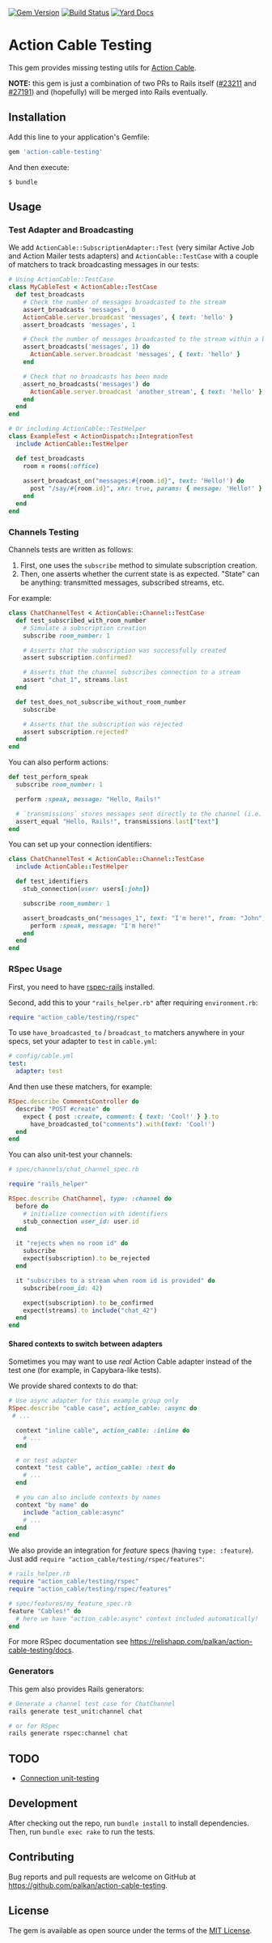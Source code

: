 [![Gem Version](https://badge.fury.io/rb/action-cable-testing.svg)](https://rubygems.org/gems/action-cable-testing) [![Build Status](https://travis-ci.org/palkan/action-cable-testing.svg?branch=master)](https://travis-ci.org/palkan/action-cable-testing) [![Yard Docs](http://img.shields.io/badge/yard-docs-blue.svg)](http://www.rubydoc.info/gems/action-cable-testing)

# Action Cable Testing

This gem provides missing testing utils for [Action Cable][].

**NOTE:** this gem is just a combination of two PRs to Rails itself ([#23211](https://github.com/rails/rails/pull/23211) and [#27191](https://github.com/rails/rails/pull/27191)) and (hopefully) will be merged into Rails eventually.


## Installation

Add this line to your application's Gemfile:

```ruby
gem 'action-cable-testing'
```

And then execute:

    $ bundle

## Usage

### Test Adapter and Broadcasting

We add `ActionCable::SubscriptionAdapter::Test` (very similar Active Job and Action Mailer tests adapters) and `ActionCable::TestCase` with a couple of matchers to track broadcasting messages in our tests:

```ruby
# Using ActionCable::TestCase
class MyCableTest < ActionCable::TestCase
  def test_broadcasts
    # Check the number of messages broadcasted to the stream
    assert_broadcasts 'messages', 0
    ActionCable.server.broadcast 'messages', { text: 'hello' }
    assert_broadcasts 'messages', 1

    # Check the number of messages broadcasted to the stream within a block 
    assert_broadcasts('messages', 1) do
      ActionCable.server.broadcast 'messages', { text: 'hello' }
    end

    # Check that no broadcasts has been made
    assert_no_broadcasts('messages') do
      ActionCable.server.broadcast 'another_stream', { text: 'hello' }
    end
  end
end

# Or including ActionCable::TestHelper
class ExampleTest < ActionDispatch::IntegrationTest
  include ActionCable::TestHelper

  def test_broadcasts
    room = rooms(:office)
  
    assert_broadcast_on("messages:#{room.id}", text: 'Hello!') do
      post "/say/#{room.id}", xhr: true, params: { message: 'Hello!' }
    end
  end
end
```

### Channels Testing

Channels tests are written as follows:
1. First, one uses the `subscribe` method to simulate subscription creation.
2. Then, one asserts whether the current state is as expected. "State" can be anything:
transmitted messages, subscribed streams, etc.

For example:

```ruby
class ChatChannelTest < ActionCable::Channel::TestCase
  def test_subscribed_with_room_number
    # Simulate a subscription creation
    subscribe room_number: 1

    # Asserts that the subscription was successfully created
    assert subscription.confirmed?

    # Asserts that the channel subscribes connection to a stream
    assert "chat_1", streams.last
  end

  def test_does_not_subscribe_without_room_number
    subscribe

    # Asserts that the subscription was rejected
    assert subscription.rejected?
  end
end
```

You can also perform actions:

```ruby
def test_perform_speak
  subscribe room_number: 1

  perform :speak, message: "Hello, Rails!"

  # `transmissions` stores messages sent directly to the channel (i.e. with `transmit` method)
  assert_equal "Hello, Rails!", transmissions.last["text"]
end
```

You can set up your connection identifiers:

```ruby
class ChatChannelTest < ActionCable::Channel::TestCase
  include ActionCable::TestHelper

  def test_identifiers
    stub_connection(user: users[:john])

    subscribe room_number: 1

    assert_broadcasts_on("messages_1", text: "I'm here!", from: "John") do
      perform :speak, message: "I'm here!"
    end
  end
end
```

### RSpec Usage

First, you need to have [rspec-rails](https://github.com/rspec/rspec-rails) installed.

Second, add this to your `"rails_helper.rb"` after requiring `environment.rb`:

```ruby
require "action_cable/testing/rspec"
```

To use `have_broadcasted_to` / `broadcast_to` matchers anywhere in your specs, set your adapter to `test` in `cable.yml`:

```yml
# config/cable.yml
test:
  adapter: test
```

And then use these matchers, for example:


```ruby
RSpec.describe CommentsController do
  describe "POST #create" do
    expect { post :create, comment: { text: 'Cool!' } }.to
      have_broadcasted_to("comments").with(text: 'Cool!')
  end
end
```

You can also unit-test your channels:


```ruby
# spec/channels/chat_channel_spec.rb

require "rails_helper"

RSpec.describe ChatChannel, type: :channel do
  before do
    # initialize connection with identifiers
    stub_connection user_id: user.id
  end

  it "rejects when no room id" do
    subscribe
    expect(subscription).to be_rejected
  end

  it "subscribes to a stream when room id is provided" do
    subscribe(room_id: 42)

    expect(subscription).to be_confirmed
    expect(streams).to include("chat_42")
  end
end
```

#### Shared contexts to switch between adapters

Sometimes you may want to use _real_ Action Cable adapter instead of the test one (for example, in Capybara-like tests).

We provide shared contexts to do that:

```ruby
# Use async adapter for this example group only
RSpec.describe "cable case", action_cable: :async do
 # ...

  context "inline cable", action_cable: :inline do
    # ...
  end

  # or test adapter
  context "test cable", action_cable: :test do
    # ...
  end

  # you can also include contexts by names
  context "by name" do
    include "action_cable:async"
    # ...
  end
end
```

We also provide an integration for _feature_ specs (having `type: :feature`). Just add `require "action_cable/testing/rspec/features"`:

```ruby
# rails_helper.rb
require "action_cable/testing/rspec"
require "action_cable/testing/rspec/features"

# spec/features/my_feature_spec.rb
feature "Cables!" do
  # here we have "action_cable:async" context included automatically!
end
```

For more RSpec documentation see https://relishapp.com/palkan/action-cable-testing/docs.

### Generators

This gem also provides Rails generators:

```sh
# Generate a channel test case for ChatChannel
rails generate test_unit:channel chat

# or for RSpec
rails generate rspec:channel chat
```

## TODO

- [Connection unit-testing](https://github.com/palkan/action-cable-testing/issues)

## Development

After checking out the repo, run `bundle install` to install dependencies. Then, run `bundle exec rake` to run the tests.

## Contributing

Bug reports and pull requests are welcome on GitHub at https://github.com/palkan/action-cable-testing.

## License

The gem is available as open source under the terms of the [MIT License](http://opensource.org/licenses/MIT).

[Action Cable]: http://guides.rubyonrails.org/action_cable_overview.html
